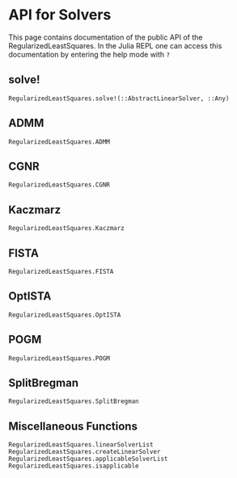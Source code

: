 # API for Solvers
This page contains documentation of the public API of the RegularizedLeastSquares. In the Julia
REPL one can access this documentation by entering the help mode with `?`

## solve!
```@docs
RegularizedLeastSquares.solve!(::AbstractLinearSolver, ::Any)
```

## ADMM
```@docs
RegularizedLeastSquares.ADMM
```

## CGNR
```@docs
RegularizedLeastSquares.CGNR
```

## Kaczmarz
```@docs
RegularizedLeastSquares.Kaczmarz
```

## FISTA
```@docs
RegularizedLeastSquares.FISTA
```

## OptISTA
```@docs
RegularizedLeastSquares.OptISTA
```

## POGM
```@docs
RegularizedLeastSquares.POGM
```

## SplitBregman
```@docs
RegularizedLeastSquares.SplitBregman
```

## Miscellaneous Functions
```@docs
RegularizedLeastSquares.linearSolverList
RegularizedLeastSquares.createLinearSolver
RegularizedLeastSquares.applicableSolverList
RegularizedLeastSquares.isapplicable
```